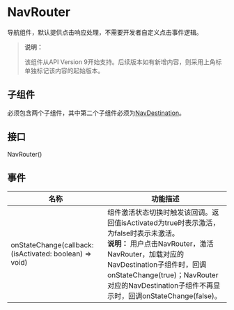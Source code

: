 # NavRouter

导航组件，默认提供点击响应处理，不需要开发者自定义点击事件逻辑。

> **说明：**
>
> 该组件从API Version 9开始支持。后续版本如有新增内容，则采用上角标单独标记该内容的起始版本。

## 子组件

必须包含两个子组件，其中第二个子组件必须为[NavDestination](ts-basic-components-navdestination.md)。

## 接口

NavRouter()


## 事件

| 名称                                       | 功能描述                                     |
| ---------------------------------------- | ---------------------------------------- |
| onStateChange(callback: (isActivated: boolean) => void) | 组件激活状态切换时触发该回调。返回值isActivated为true时表示激活，为false时表示未激活。</br> **说明：** 用户点击NavRouter，激活NavRouter，加载对应的NavDestination子组件时，回调onStateChange(true)；NavRouter对应的NavDestination子组件不再显示时，回调onStateChange(false)。  |

